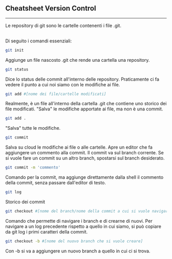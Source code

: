 ## Cheatsheet Version Control
***
Le repository di git sono le cartelle contenenti i file .git. 
<br> <br>

Di seguito i comandi essenziali:
```bash
git init
```
Aggiunge un file nascosto .git che rende una cartella una repository.
```bash
git status
```
Dice lo status delle commit all'interno delle repository. Praticamente ci fa vedere il punto a cui noi siamo con le modifiche ai file.
```bash
git add #[nome dei file/cartelle modificati]
```
Realmente, è un file all'interno della cartella .git che contiene uno storico dei file modificati. "Salva" le modifiche apportate ai file, ma non è una commit.
```bash
git add .
```
"Salva" tutte le modifiche.
```bash
git commit
```
Salva su cloud le modifiche ai file o alle cartelle. Apre un editor che fa aggiungere un commento alla commit. Il commit va sul branch corrente. Se si vuole fare un commit su un altro branch, spostarsi sul branch desiderato.
```bash
git commit -m 'commento'
```
Comando per la commit, ma aggiunge direttamente dalla shell il commento della commit, senza passare dall'editor di testo.
```bash
git log
```
Storico dei commit
```bash
git checkout #[nome del branch/nome della commit a cui si vuole navigare]
```
Comando che permette di navigare i branch e di crearne di nuovi. Per navigare a un log precedente rispetto a quello in cui siamo, si può copiare da git log i primi caratteri della commit. 
```bash
git checkout -b #[nome del nuovo branch che si vuole creare]
```
Con -b si va a aggiungere un nuovo branch a quello in cui ci si trova.